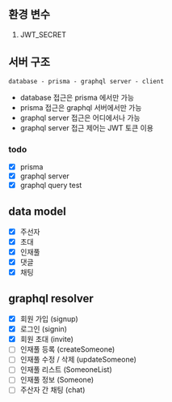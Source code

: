 ## 환경 변수

1. JWT_SECRET

## 서버 구조

    database - prisma - graphql server - client

- database 접근은 prisma 에서만 가능
- prisma 접근은 graphql 서버에서만 가능
- graphql server 접근은 어디에서나 가능
- graphql server 접근 제어는 JWT 토큰 이용

### todo

- [x] prisma
- [x] graphql server
- [x] graphql query test

## data model

- [x] 주선자
- [x] 초대
- [x] 인재풀
- [x] 댓글
- [x] 채팅

## graphql resolver

- [x] 회원 가입 (signup)
- [x] 로그인 (signin)
- [x] 회원 초대 (invite)
- [ ] 인재풀 등록 (createSomeone)
- [ ] 인재풀 수정 / 삭제 (updateSomeone)
- [ ] 인재풀 리스트 (SomeoneList)
- [ ] 인재풀 정보 (Someone)
- [ ] 주산자 간 채팅 (chat)
